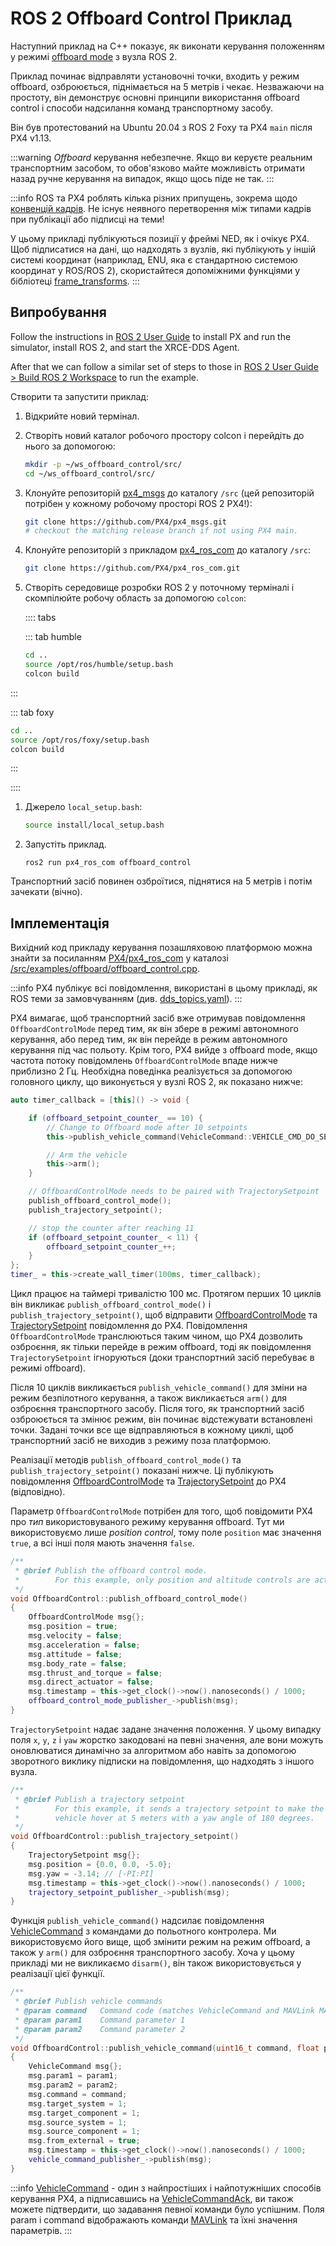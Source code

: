 # ROS 2 Offboard Control Приклад

Наступний приклад на C++ показує, як виконати керування положенням у режимі [offboard mode](../flight_modes/offboard.md) з вузла ROS 2.

Приклад починає відправляти установочні точки, входить у режим offboard, озброюється, піднімається на 5 метрів і чекає. Незважаючи на простоту, він демонструє основні принципи використання offboard control і способи надсилання команд транспортному засобу.

Він був протестований на Ubuntu 20.04 з ROS 2 Foxy та PX4 `main` після PX4 v1.13.

:::warning
*Offboard* керування небезпечне. Якщо ви керуєте реальним транспортним засобом, то обов'язково майте можливість отримати назад ручне керування на випадок, якщо щось піде не так.
:::

:::info ROS та PX4 роблять кілька різних припущень, зокрема щодо [конвенцій кадрів](../ros/external_position_estimation.md#reference-frames-and-ros). Не існує неявного перетворення між типами кадрів при публікації або підписці на теми!

У цьому прикладі публікуються позиції у фреймі NED, як і очікує PX4. Щоб підписатися на дані, що надходять з вузлів, які публікують у іншій системі координат (наприклад, ENU, яка є стандартною системою координат у ROS/ROS 2), скористайтеся допоміжними функціями у бібліотеці [frame_transforms](https://github.com/PX4/px4_ros_com/blob/main/src/lib/frame_transforms.cpp).
:::

## Випробування

Follow the instructions in [ROS 2 User Guide](../ros2/user_guide.md) to install PX and run the simulator, install ROS 2, and start the XRCE-DDS Agent.

After that we can follow a similar set of steps to those in [ROS 2 User Guide > Build ROS 2 Workspace](../ros2/user_guide.md#build-ros-2-workspace) to run the example.

Створити та запустити приклад:

1. Відкрийте новий термінал.
1. Створіть новий каталог робочого простору colcon і перейдіть до нього за допомогою:

   ```sh
   mkdir -p ~/ws_offboard_control/src/
   cd ~/ws_offboard_control/src/
   ```

1. Клонуйте репозиторій [px4_msgs](https://github.com/PX4/px4_msgs) до каталогу `/src` (цей репозиторій потрібен у кожному робочому просторі ROS 2 PX4!):

   ```sh
   git clone https://github.com/PX4/px4_msgs.git
   # checkout the matching release branch if not using PX4 main.
   ```

1. Клонуйте репозиторій з прикладом [px4_ros_com](https://github.com/PX4/px4_ros_com) до каталогу `/src`:

   ```sh
   git clone https://github.com/PX4/px4_ros_com.git
   ```

1. Створіть середовище розробки ROS 2 у поточному терміналі і скомпілюйте робочу область за допомогою `colcon`:

   :::: tabs

   ::: tab humble
   ```sh
   cd ..
   source /opt/ros/humble/setup.bash
   colcon build
   ```

:::

   ::: tab foxy
   ```sh
   cd ..
   source /opt/ros/foxy/setup.bash
   colcon build
   ```

:::

   ::::

1. Джерело `local_setup.bash`:

   ```sh
   source install/local_setup.bash
   ```
1. Запустіть приклад.

   ```
   ros2 run px4_ros_com offboard_control
   ```

Транспортний засіб повинен озброїтися, піднятися на 5 метрів і потім зачекати (вічно).

## Імплементація

Вихідний код прикладу керування позашляховою платформою можна знайти за посиланням [PX4/px4_ros_com](https://github.com/PX4/px4_ros_com) у каталозі [/src/examples/offboard/offboard_control.cpp](https://github.com/PX4/px4_ros_com/blob/main/src/examples/offboard/offboard_control.cpp).

:::info PX4 публікує всі повідомлення, використані в цьому прикладі, як ROS теми за замовчуванням (див. [dds_topics.yaml](https://github.com/PX4/PX4-Autopilot/blob/main/src/modules/uxrce_dds_client/dds_topics.yaml)).
:::

PX4 вимагає, щоб транспортний засіб вже отримував повідомлення `OffboardControlMode` перед тим, як він збере в режимі автономного керування, або перед тим, як він перейде в режим автономного керування під час польоту. Крім того, PX4 вийде з offboard mode, якщо частота потоку повідомлень `OffboardControlMode` впаде нижче приблизно 2 Гц. Необхідна поведінка реалізується за допомогою головного циклу, що виконується у вузлі ROS 2, як показано нижче:

```cpp
auto timer_callback = [this]() -> void {

    if (offboard_setpoint_counter_ == 10) {
        // Change to Offboard mode after 10 setpoints
        this->publish_vehicle_command(VehicleCommand::VEHICLE_CMD_DO_SET_MODE, 1, 6);

        // Arm the vehicle
        this->arm();
    }

    // OffboardControlMode needs to be paired with TrajectorySetpoint
    publish_offboard_control_mode();
    publish_trajectory_setpoint();

    // stop the counter after reaching 11
    if (offboard_setpoint_counter_ < 11) {
        offboard_setpoint_counter_++;
    }
};
timer_ = this->create_wall_timer(100ms, timer_callback);
```

Цикл працює на таймері тривалістю 100 мс. Протягом перших 10 циклів він викликає `publish_offboard_control_mode()` і `publish_trajectory_setpoint()`, щоб відправити [OffboardControlMode](../msg_docs/OffboardControlMode.md) та [TrajectorySetpoint](../msg_docs/TrajectorySetpoint.md) повідомлення до PX4. Повідомлення `OffboardControlMode` транслюються таким чином, що PX4 дозволить озброєння, як тільки перейде в режим offboard, тоді як повідомлення `TrajectorySetpoint` ігноруються (доки транспортний засіб перебуває в режимі offboard).

Після 10 циклів викликається `publish_vehicle_command()` для зміни на режим безпілотного керування, а також викликається `arm()` для озброєння транспортного засобу. Після того, як транспортний засіб озброюється та змінює режим, він починає відстежувати встановлені точки. Задані точки все ще відправляються в кожному циклі, щоб транспортний засіб не виходив з режиму поза платформою.

Реалізації методів `publish_offboard_control_mode()` та `publish_trajectory_setpoint()` показані нижче. Ці публікують повідомлення [OffboardControlMode](../msg_docs/OffboardControlMode.md) та [TrajectorySetpoint](../msg_docs/TrajectorySetpoint.md) до PX4 (відповідно).

Параметр `OffboardControlMode` потрібен для того, щоб повідомити PX4 про _тип_ використовуваного режиму керування offboard. Тут ми використовуємо лише _position control_, тому поле `position` має значення `true`, а всі інші поля мають значення `false`.

```cpp
/**
 * @brief Publish the offboard control mode.
 *        For this example, only position and altitude controls are active.
 */
void OffboardControl::publish_offboard_control_mode()
{
    OffboardControlMode msg{};
    msg.position = true;
    msg.velocity = false;
    msg.acceleration = false;
    msg.attitude = false;
    msg.body_rate = false;
    msg.thrust_and_torque = false;
    msg.direct_actuator = false;
    msg.timestamp = this->get_clock()->now().nanoseconds() / 1000;
    offboard_control_mode_publisher_->publish(msg);
}
```

`TrajectorySetpoint` надає задане значення положення. У цьому випадку поля `x`, `y`, `z` і `yaw` жорстко закодовані на певні значення, але вони можуть оновлюватися динамічно за алгоритмом або навіть за допомогою зворотного виклику підписки на повідомлення, що надходять з іншого вузла.

```cpp
/**
 * @brief Publish a trajectory setpoint
 *        For this example, it sends a trajectory setpoint to make the
 *        vehicle hover at 5 meters with a yaw angle of 180 degrees.
 */
void OffboardControl::publish_trajectory_setpoint()
{
    TrajectorySetpoint msg{};
    msg.position = {0.0, 0.0, -5.0};
    msg.yaw = -3.14; // [-PI:PI]
    msg.timestamp = this->get_clock()->now().nanoseconds() / 1000;
    trajectory_setpoint_publisher_->publish(msg);
}
```

Функція `publish_vehicle_command()` надсилає повідомлення [VehicleCommand](../msg_docs/VehicleCommand.md) з командами до польотного контролера. Ми використовуємо його вище, щоб змінити режим на режим offboard, а також у `arm()` для озброєння транспортного засобу. Хоча у цьому прикладі ми не викликаємо `disarm()`, він також використовується у реалізації цієї функції.

```cpp
/**
 * @brief Publish vehicle commands
 * @param command   Command code (matches VehicleCommand and MAVLink MAV_CMD codes)
 * @param param1    Command parameter 1
 * @param param2    Command parameter 2
 */
void OffboardControl::publish_vehicle_command(uint16_t command, float param1, float param2)
{
    VehicleCommand msg{};
    msg.param1 = param1;
    msg.param2 = param2;
    msg.command = command;
    msg.target_system = 1;
    msg.target_component = 1;
    msg.source_system = 1;
    msg.source_component = 1;
    msg.from_external = true;
    msg.timestamp = this->get_clock()->now().nanoseconds() / 1000;
    vehicle_command_publisher_->publish(msg);
}
```

:::info [VehicleCommand](../msg_docs/VehicleCommand.md) - один з найпростіших і найпотужніших способів керування PX4, а підписавшись на [VehicleCommandAck](../msg_docs/VehicleCommandAck.md), ви також можете підтвердити, що задавання певної команди було успішним. Поля param і command відображають команди [MAVLink](https://mavlink.io/en/messages/common.html#mav_commands) та їхні значення параметрів.
:::


<!--

## Demo with PX4 SITL and Gazebo Classic

@[youtube](https://youtu.be/Nbc7fzxFlYo)
-->
